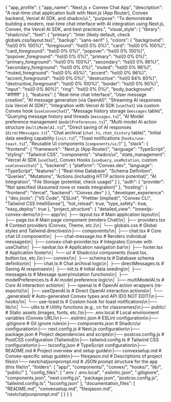{
"app_profile": {
"app_name": "Next.js + Convex Chat App",
"description": "A real-time chat application built with Next.js (App Router), Convex backend, Vercel AI SDK, and shadcn/ui.",
"purpose": "To demonstrate building a modern, real-time chat interface with AI integration using Next.js, Convex, the Vercel AI SDK, and best practices.",
"visual_style": {
"library": "shadcn/ui",
"font": {
"primary": "Inter (likely default, check globals.css/layout.tsx)",
"backup": "sans-serif"
},
"colors": {
"background": "hsl(0 0% 100%)",
"foreground": "hsl(0 0% 0%)",
"card": "hsl(0 0% 100%)",
"card_foreground": "hsl(0 0% 0%)",
"popover": "hsl(0 0% 100%)",
"popover_foreground": "hsl(0 0% 0%)",
"primary": "hsl(0 0% 0%)",
"primary_foreground": "hsl(0 0% 100%)",
"secondary": "hsl(0 0% 96%)",
"secondary_foreground": "hsl(0 0% 0%)",
"muted": "hsl(0 0% 96%)",
"muted_foreground": "hsl(0 0% 45%)",
"accent": "hsl(0 0% 96%)",
"accent_foreground": "hsl(0 0% 0%)",
"destructive": "hsl(0 84% 60%)",
"destructive_foreground": "hsl(0 0% 100%)",
"border": "hsl(0 0% 90%)",
"input": "hsl(0 0% 90%)",
"ring": "hsl(0 0% 0%)",
"body_background": "#ffffff"
}
},
"features": [
"Real-time chat interface",
"User message creation",
"AI message generation (via OpenAI)",
"Streaming AI responses (via Vercel AI SDK)",
"Integration with Vercel AI SDK (`useChat`) via custom Convex hook (`useConvexChat`)",
"Message history storage (`messages` table)",
"Querying message history and threads (`messages.ts`)",
"AI Model preference management (`modelPreferences.ts`)",
"Multi-model AI action structure (`multiModelAI.ts`)",
"Direct saving of AI responses (`directMessages.ts`)",
"Chat archival (`chat.ts`, `chat_history` table)",
"Initial data seeding capability (`init.ts`)",
"Toast notifications (`hooks/use-toast.ts`)",
"Reusable UI components (`components/ui/`)"
],
"stack": {
"frontend": {
"framework": "Next.js (App Router)",
"language": "TypeScript",
"styling": "Tailwind CSS",
"components": "shadcn/ui",
"state_management": "Vercel AI SDK (`useChat`), Convex Hooks (`useQuery`, `useMutation`, custom `useConvexChat`)"
},
"backend": {
"platform": "Convex.dev",
"language": "TypeScript",
"features": [
"Real-time Database",
"Schema Definition",
"Queries",
"Mutations",
"Actions (including HTTP actions potential)",
"AI Integration",
"File Storage (potential, check usage)"
]
},
"auth": {
"provider": "Not specified (Assumed none or needs integration)"
},
"hosting": {
"frontend": "Vercel",
"backend": "Convex.dev"
}
},
"developer_experience": {
"dev_tools": ["VS Code", "ESLint", "Prettier (implied)", "Convex CLI", "Tailwind CSS IntelliSense"],
"hot_reload": true,
"type_safety": true,
"easy_deploy": true
},
"project_structure": {
"detailed_view": "\nnextjs-convex-demo/\n├── app/\n│ ├── layout.tsx # Main application layout\n│ ├── page.tsx # Main page component (renders Chat)\n│ ├── providers.tsx # Context providers (Convex, Theme, etc.)\n│ └── globals.css # Global styles and Tailwind directives\n├── components/\n│ ├── chat.tsx # Core chat UI component\n│ ├── chat-message.tsx # Renders individual messages\n│ ├── convex-chat-provider.tsx # Integrates Convex with useChat\n│ ├── navbar.tsx # Application navigation bar\n│ ├── footer.tsx # Application footer\n│ └── ui/ # Shadcn/ui components (toast.tsx, button.tsx, etc.)\n├── convex/\n│ ├── schema.ts # Database schema definition\n│ ├── chat.ts # Chat archival logic\n│ ├── directMessages.ts # Saving AI responses\n│ ├── init.ts # Initial data seeding\n│ ├── messages.ts # Message query/mutation functions\n│ ├── modelPreferences.ts # AI model preference logic\n│ ├── multiModelAI.ts # Core AI interaction action\n│ ├── openai.ts # OpenAI action wrappers (re-exports)\n│ ├── useOpenAI.ts # Direct OpenAI interaction actions\n│ └── \_generated/ # Auto-generated Convex types and API (DO NOT EDIT)\n├── hooks/\n│ └── use-toast.ts # Custom hook for toast notifications\n├── lib/\n│ └── utils.ts # Utility functions (e.g., cn for classnames)\n├── public/ # Static assets (images, fonts, etc.)\n├── .env.local # Local environment variables (Convex URL)\n├── .eslintrc.json # ESLint configuration\n├── .gitignore # Git ignore rules\n├── components.json # Shadcn/ui configuration\n├── next.config.js # Next.js configuration\n├── package.json # Project dependencies and scripts\n├── postcss.config.js # PostCSS configuration (Tailwind)\n├── tailwind.config.ts # Tailwind CSS configuration\n├── tsconfig.json # TypeScript configuration\n├── README.md # Project overview and setup guide\n├── convexsetup.md # Convex-specific setup guide\n├── filesjason.md # Descriptions of project files\n└── nextchatjsonprompt.md # JSON prompt structure for the app (this file)\n",
"folders": [
"app/",
"components/",
"convex/",
"hooks/",
"lib/",
"public/"
],
"config_files": [
".env / .env.local",
".eslintrc.json",
".gitignore",
"components.json",
"next.config.js",
"package.json",
"postcss.config.js",
"tailwind.config.ts",
"tsconfig.json"
],
"documentation_files": [
"README.md",
"convexsetup.md",
"filesjason.md",
"nextchatjsonprompt.md"
]
}
}
}
